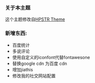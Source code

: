 ### 关于本主题

这个主题修改自[HPSTR Theme](https://mmistakes.github.io/hpstr-jekyll-theme/)

### 新增东西:

* 百度统计
* 多说评论
* 使用自定义的iconfont代替fontawesone
* 替换google cdn 为百度 cdn
* 增加jiathis
* 修改我的社交网站配置



